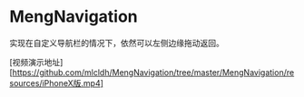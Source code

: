 # MengNavigation
实现在自定义导航栏的情况下，依然可以左侧边缘拖动返回。

[视频演示地址][https://github.com/mlcldh/MengNavigation/tree/master/MengNavigation/resources/iPhoneX版.mp4]


